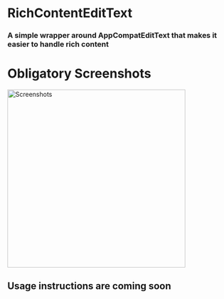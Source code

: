 # RichContentEditText
### A simple wrapper around AppCompatEditText that makes it easier to handle rich content

# Obligatory Screenshots
<img height="400" alt="Screenshots" src="https://raw.githubusercontent.com/GregoryConrad/RichContentEditText/master/screenshots.png">

## Usage instructions are coming soon
